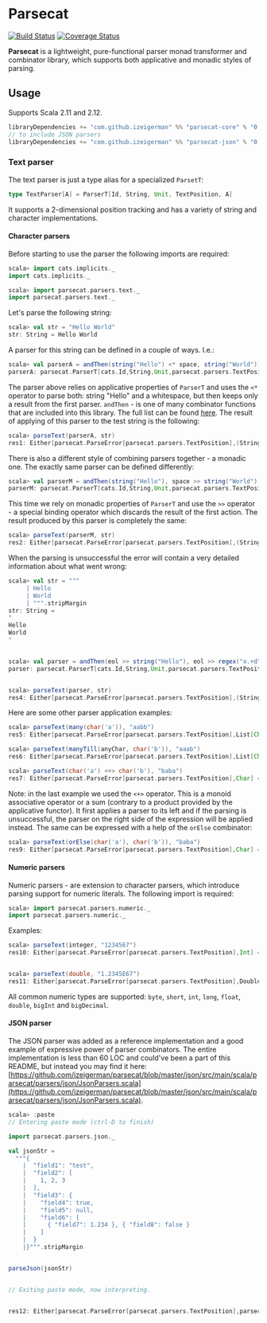 # Parsecat

[![Build Status](https://travis-ci.org/izeigerman/parsecat.svg?branch=master)](https://travis-ci.org/izeigerman/parsecat)
[![Coverage Status](https://coveralls.io/repos/github/izeigerman/parsecat/badge.svg)](https://coveralls.io/github/izeigerman/parsecat)

**Parsecat** is a lightweight, pure-functional parser monad transformer and combinator library, which supports both applicative and monadic styles of parsing.

## Usage
Supports Scala 2.11 and 2.12.
```scala
libraryDependencies += "com.github.izeigerman" %% "parsecat-core" % "0.1"
// to include JSON parsers
libraryDependencies += "com.github.izeigerman" %% "parsecat-json" % "0.1"
```

### Text parser
The text parser is just a type alias for a specialized `ParsetT`:
```scala
type TextParser[A] = ParserT[Id, String, Unit, TextPosition, A]
```
It supports a 2-dimensional position tracking and has a variety of string and character implementations.

#### Character parsers
Before starting to use the parser the following imports are required:
```scala
scala> import cats.implicits._
import cats.implicits._

scala> import parsecat.parsers.text._
import parsecat.parsers.text._
```
Let's parse the following string:
```scala
scala> val str = "Hello World"
str: String = Hello World
```
A parser for this string can be defined in a couple of ways. I.e.:
```scala
scala> val parserA = andThen(string("Hello") <* space, string("World"))
parserA: parsecat.ParserT[cats.Id,String,Unit,parsecat.parsers.TextPosition,(String, String)] = parsecat.ParserT@509ec4f6
```
The parser above relies on applicative properties of `ParserT` and uses the `<*` operator to parse both: string "Hello" and a whitespace, but then keeps only a result from the first parser. `andThen` - is one of many combinator functions that are included into this library. The full list can be found [here](https://github.com/izeigerman/parsecat/blob/master/core/src/main/scala/parsecat/Combinators.scala). The result of applying of this parser to the test string is the following:
```scala
scala> parseText(parserA, str)
res1: Either[parsecat.ParseError[parsecat.parsers.TextPosition],(String, String)] = Right((Hello,World))
```
There is also a different style of combining parsers together - a monadic one. The exactly same parser can be defined differently:
```scala
scala> val parserM = andThen(string("Hello"), space >> string("World"))
parserM: parsecat.ParserT[cats.Id,String,Unit,parsecat.parsers.TextPosition,(String, String)] = parsecat.ParserT@1b718371
```
This time we rely on monadic properties of `ParserT` and use the `>>` operator - a special binding operator which discards the result of the first action. The result produced by this parser is completely the same:
```scala
scala> parseText(parserM, str)
res2: Either[parsecat.ParseError[parsecat.parsers.TextPosition],(String, String)] = Right((Hello,World))
```
When the parsing is unsuccessful the error will contain a very detailed information about what went wrong:
```scala
scala> val str = """
     | Hello
     | World
     | """.stripMargin
str: String =
"
Hello
World
"


scala> val parser = andThen(eol >> string("Hello"), eol >> regex("o.+d".r))
parser: parsecat.ParserT[cats.Id,String,Unit,parsecat.parsers.TextPosition,(String, String)] = parsecat.ParserT@2a030f21


scala> parseText(parser, str)
res4: Either[parsecat.ParseError[parsecat.parsers.TextPosition],(String, String)] = Left(parsecat.ParseError: [Parsecat] (row 3, column 1): input doesn't match regex 'o.+d')
```
Here are some other parser application examples:
```scala
scala> parseText(many(char('a')), "aabb")
res5: Either[parsecat.ParseError[parsecat.parsers.TextPosition],List[Char]] = Right(List(a, a))
```
```scala
scala> parseText(manyTill(anyChar, char('b')), "aaab")
res6: Either[parsecat.ParseError[parsecat.parsers.TextPosition],List[Char]] = Right(List(a, a, a))
```
```scala
scala> parseText(char('a') <+> char('b'), "baba")
res7: Either[parsecat.ParseError[parsecat.parsers.TextPosition],Char] = Right(b)
```
Note: in the last example we used the `<+>` operator. This is a monoid associative operator or a sum (contrary to a product provided by the applicative functor). It first applies a parser to its left and if the parsing is unsuccessful, the parser on the right side of the expression will be applied instead. The same can be expressed with a help of the `orElse` combinator:
```scala
scala> parseText(orElse(char('a'), char('b')), "baba")
res9: Either[parsecat.ParseError[parsecat.parsers.TextPosition],Char] = Right(b)
```

#### Numeric parsers
Numeric parsers - are extension to character parsers, which introduce parsing support for numeric literals. The following import is required:
```scala
scala> import parsecat.parsers.numeric._
import parsecat.parsers.numeric._
```
Examples:
```scala
scala> parseText(integer, "1234567")
res10: Either[parsecat.ParseError[parsecat.parsers.TextPosition],Int] = Right(1234567)


scala> parseText(double, "1.2345E67")
res11: Either[parsecat.ParseError[parsecat.parsers.TextPosition],Double] = Right(1.2345E67)
```
All common numeric types are supported: `byte`, `short`, `int`, `long`, `float`, `double`, `bigInt` and `bigDecimal`.

#### JSON parser
The JSON parser was added as a reference implementation and a good example of expressive power of parser combinators. The entire implementation is less than 60 LOC and could've been a part of this README, but instead you may find it here: [https://github.com/izeigerman/parsecat/blob/master/json/src/main/scala/parsecat/parsers/json/JsonParsers.scala](https://github.com/izeigerman/parsecat/blob/master/json/src/main/scala/parsecat/parsers/json/JsonParsers.scala).
```scala
scala> :paste
// Entering paste mode (ctrl-D to finish)

import parsecat.parsers.json._

val jsonStr =
  """{
    |  "field1": "test",
    |  "field2": [
    |    1, 2, 3
    |  ],
    |  "field3": {
    |    "field4": true,
    |    "field5": null,
    |    "field6": [
    |      { "field7": 1.234 }, { "field8": false }
    |    ]
    |  }
    |}""".stripMargin


parseJson(jsonStr)


// Exiting paste mode, now interpreting.


res12: Either[parsecat.ParseError[parsecat.parsers.TextPosition],parsecat.parsers.json.JsValue] = Right(JsObject(Map(field1 -> JsString(test), field2 -> JsArray(List(JsInt(1), JsInt(2), JsInt(3))), field3 -> JsObject(Map(field4 -> JsBoolean(true), field5 -> JsNull, field6 -> JsArray(List(JsObject(Map(field7 -> JsDouble(1.234))), JsObject(Map(field8 -> JsBoolean(false))))))))))
```
